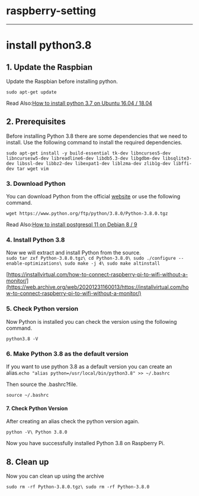# raspberry-setting
------------------------------------------
# install python3.8
1\. Update the Raspbian
-----------------------

Update the Raspbian before installing python.

`sudo apt-get update`

Read Also:[How to install python 3.7 on Ubuntu 16.04 / 18.04](https://web.archive.org/web/20201231160013/https://installvirtual.com/how-to-install-python-3-7-on-ubuntu-16-04-18-04/)

2\. Prerequisites
-----------------

Before installing Python 3.8 there are some dependencies that we need to install. Use the following command to install the required dependencies.

`sudo apt-get install -y build-essential tk-dev libncurses5-dev libncursesw5-dev libreadline6-dev libdb5.3-dev libgdbm-dev libsqlite3-dev libssl-dev libbz2-dev libexpat1-dev liblzma-dev zlib1g-dev libffi-dev tar wget vim`

### 3\. Download Python

You can download Python from the official [website](https://web.archive.org/web/20201231160013/https://www.python.org/ftp/python/3.8.0/Python-3.8.0.tgz) or use the following command.

`wget https://www.python.org/ftp/python/3.8.0/Python-3.8.0.tgz`

Read Also:[How to install postgresql 11 on Debian 8 / 9](https://web.archive.org/web/20201231160013/https://installvirtual.com/install-postgresql-11-on-debian-8/)

### 4\. Install Python 3.8

Now we will extract and install Python from the source.\
`sudo tar zxf Python-3.8.0.tgz\
cd Python-3.8.0\
sudo ./configure --enable-optimizations\
sudo make -j 4\
sudo make altinstall`

[https://installvirtual.com/how-to-connect-raspberry-pi-to-wifi-without-a-monitor/](https://web.archive.org/web/20201231160013/https://installvirtual.com/how-to-connect-raspberry-pi-to-wifi-without-a-monitor/)

### 5\. Check Python version

Now Python is installed you can check the version using the following command.

`python3.8 -V`

### 6\. Make Python 3.8 as the default version

If you want to use python 3.8 as a default version you can create an alias.`echo "alias python=/usr/local/bin/python3.8" >> ~/.bashrc`

Then source the .bashrc?file.

`source ~/.bashrc`

#### 7\. Check Python Version

After creating an alias check the python version again.

`python -V\
Python 3.8.0`

Now you have successfully installed Python 3.8 on Raspberry Pi.

8\. Clean up
------------

Now you can clean up using the archive

`sudo rm -rf Python-3.8.0.tgz\
sudo rm -rf Python-3.8.0`
